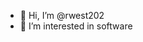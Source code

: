 - 👋 Hi, I’m @rwest202
- 👀 I’m interested in software

<!---
rwest202/rwest202 is a ✨ special ✨ repository because its `README.md` (this file) appears on your GitHub profile.
You can click the Preview link to take a look at your changes.
--->
